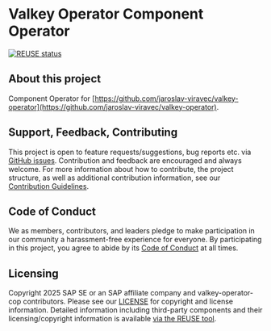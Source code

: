 # Valkey Operator Component Operator

[![REUSE status](https://api.reuse.software/badge/github.com/jaroslav-viravec/valkey-operator-cop)](https://api.reuse.software/info/github.com/jaroslav-viravec/valkey-operator-cop)

## About this project

Component Operator for [https://github.com/jaroslav-viravec/valkey-operator](https://github.com/jaroslav-viravec/valkey-operator).

## Support, Feedback, Contributing

This project is open to feature requests/suggestions, bug reports etc. via [GitHub issues](https://github.com/jaroslav-viravec/valkey-operator-cop/issues). Contribution and feedback are encouraged and always welcome. For more information about how to contribute, the project structure, as well as additional contribution information, see our [Contribution Guidelines](CONTRIBUTING.md).

## Code of Conduct

We as members, contributors, and leaders pledge to make participation in our community a harassment-free experience for everyone. By participating in this project, you agree to abide by its [Code of Conduct](https://github.com/jaroslav-viravec/.github/blob/main/CODE_OF_CONDUCT.md) at all times.

## Licensing

Copyright 2025 SAP SE or an SAP affiliate company and valkey-operator-cop contributors. Please see our [LICENSE](LICENSE) for copyright and license information. Detailed information including third-party components and their licensing/copyright information is available [via the REUSE tool](https://api.reuse.software/info/github.com/jaroslav-viravec/valkey-operator-cop).
